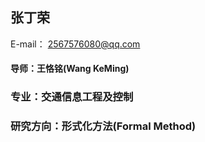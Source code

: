 ## 张丁荣

E-mail： 2567576080@qq.com

#### 导师：王恪铭(Wang KeMing)

### 专业：交通信息工程及控制

### 研究方向：形式化方法(Formal Method)


